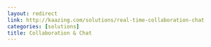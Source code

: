 ```yaml
---
layout: redirect
link: http://kaazing.com/solutions/real-time-collaboration-chat
categories: [solutions]
title: Collaboration & Chat
---
```

